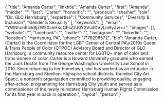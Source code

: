 {
  "title": "Amanda Carter",
  "linktitle": "Amanda Carter",
  "first": "Amanda",
  "middle": "",
  "last": "Carter",
  "honorific": "",
  "pronoun": "she/her",
  "role": "Dir. GLO Harrisburg",
  "expertise": [
    "Community Services",
    "Diversity & Inclusion",
    "Gender & Sexuality"
  ],
  "keywords": [],
  "email": "YWNhcnRlckBjZW50cmFscGFsZ2J0Y2VudGVyLm9yZw==",
  "images": [],
  "website": "",
  "facebook": "",
  "twitter": "",
  "instagram": "",
  "linkedin": "",
  "location": "Harrisburg, PA",
  "phone": "7178296572",
  "bio": "Amanda Carter, (Carter) is the Coordinator for the LGBT Center of Central PA\u2019s Queer & Trans People of Color (QTPOC) Advisory Board and Director of GLO Harrisburg, a community resource center for LGBTQ+ men of color and trans women of color. Carter is a Howard University graduate who earned her Juris Doctor from The George Washington University Law School in 2010. Since returning to her hometown, she has worked as an educator in the Harrisburg and Steelton-Highspire school districts, founded City Art Space, a nonprofit organization committed to providing quality, engaging after-school programming for Harrisburg City youth and served as a commissioner of the newly reinstated Harrisburg Human Rights Commission for its first year in  back in operation.",
  "layout": "person"
}